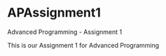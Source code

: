 # APAssignment1
Advanced Programming - Assignment 1

This is our Assignment 1 for Advanced Programming
